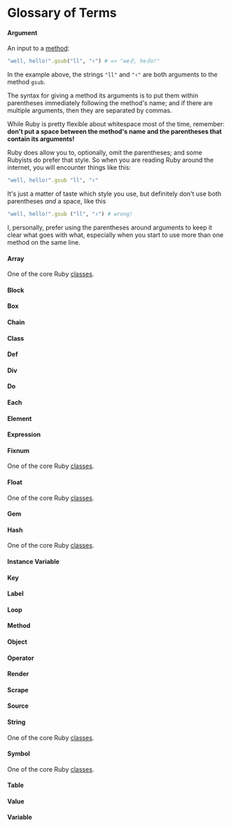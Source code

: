 # Glossary of Terms

#### Argument

An input to a [method](#method):

```ruby
"well, hello!".gsub("ll", "✌️") # => "we✌️, he✌️o!"
```

In the example above, the strings `"ll"` and `"✌️"` are both arguments to the method `gsub`.

The syntax for giving a method its arguments is to put them within parentheses immediately following the method's name; and if there are multiple arguments, then they are separated by commas.

While Ruby is pretty flexible about whitespace most of the time, remember: **don't put a space between the method's name and the parentheses that contain its arguments!**

Ruby does allow you to, optionally, omit the parentheses; and some Rubyists do prefer that style. So when you are reading Ruby around the internet, you will encounter things like this:

```ruby
"well, hello!".gsub "ll", "✌️"
```

It's just a matter of taste which style you use, but definitely don't use both parentheses _and_ a space, like this

```ruby
"well, hello!".gsub ("ll", "✌️") # wrong!
```

I, personally, prefer using the parentheses around arguments to keep it clear what goes with what, especially when you start to use more than one method on the same line.


#### Array

One of the core Ruby [classes](#class).

#### Block

#### Box

#### Chain

#### Class

#### Def

#### Div

#### Do

#### Each

#### Element

#### Expression

#### Fixnum

One of the core Ruby [classes](#class).

#### Float

One of the core Ruby [classes](#class).

#### Gem

#### Hash

One of the core Ruby [classes](#class).

#### Instance Variable

#### Key

#### Label

#### Loop

#### Method

#### Object

#### Operator

#### Render

#### Scrape

#### Source

#### String

One of the core Ruby [classes](#class).

#### Symbol

One of the core Ruby [classes](#class).

#### Table

#### Value

#### Variable
